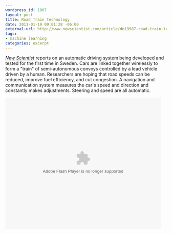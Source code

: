 ```yaml
--- 
wordpress_id: 1007
layout: post
title: Road Train Technology
date: 2011-01-19 09:01:28 -06:00
external-url: http://www.newscientist.com/article/dn19987-road-train-technology-can-drive-your-car-for-you.html
tags:
- machine learning
categories: excerpt
---
```

<a href="http://www.newscientist.com/article/dn19987-road-train-technology-can-drive-your-car-for-you.html"><em>New Scientist</em></a> reports on an automatic driving system being developed and tested for the first time in Sweden.  Cars are linked together wirelessly to form a "train" of semi-autonomous convoys controlled by a lead vehicle driven by a human.  Researchers are hoping that road speeds can be reduced, improve fuel efficiency, and cut congestion.  A navigation and communication system measures the car's speed and direction and constantly makes adjustments.  Steering and speed are all automatic. <!--more-->

<object id="flashObj" width="486" height="412" classid="clsid:D27CDB6E-AE6D-11cf-96B8-444553540000" codebase="http://download.macromedia.com/pub/shockwave/cabs/flash/swflash.cab#version=9,0,47,0"><param name="movie" value="http://c.brightcove.com/services/viewer/federated_f9?isVid=1" /><param name="bgcolor" value="#FFFFFF" /><param name="flashVars" value="videoId=754069839001&playerID=2227271001&playerKey=AQ~~,AAAAADqBmN8~,Yo4S_rZKGX0rYg6XsV7i3F9IB8jNBoiY&domain=embed&dynamicStreaming=true" /><param name="base" value="http://admin.brightcove.com" /><param name="seamlesstabbing" value="false" /><param name="allowFullScreen" value="true" /><param name="swLiveConnect" value="true" /><param name="allowScriptAccess" value="always" /><embed src="http://c.brightcove.com/services/viewer/federated_f9?isVid=1" bgcolor="#FFFFFF" flashVars="videoId=754069839001&playerID=2227271001&playerKey=AQ~~,AAAAADqBmN8~,Yo4S_rZKGX0rYg6XsV7i3F9IB8jNBoiY&domain=embed&dynamicStreaming=true" base="http://admin.brightcove.com" name="flashObj" width="486" height="412" seamlesstabbing="false" type="application/x-shockwave-flash" allowFullScreen="true" swLiveConnect="true" allowScriptAccess="always" pluginspage="http://www.macromedia.com/shockwave/download/index.cgi?P1_Prod_Version=ShockwaveFlash"></embed></object>
